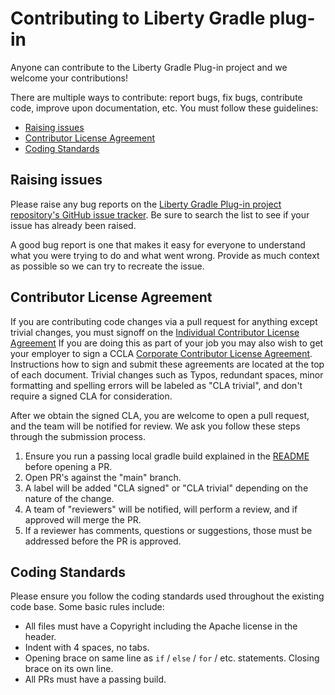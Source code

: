# Contributing to Liberty Gradle plug-in

Anyone can contribute to the Liberty Gradle Plug-in project and we welcome your contributions!

There are multiple ways to contribute: report bugs, fix bugs, contribute code, improve upon documentation, etc.  You must follow these guidelines:
* [Raising issues](#raising-issues)
* [Contributor License Agreement](#contributor-license-agreement)
* [Coding Standards](#coding-standards)

## Raising issues
Please raise any bug reports on the [Liberty Gradle Plug-in project repository's GitHub issue tracker](https://github.com/OpenLiberty/ci.gradle/issues). Be sure to search the list to see if your issue has already been raised.

A good bug report is one that makes it easy for everyone to understand what you were trying to do and what went wrong. Provide as much context as possible so we can try to recreate the issue.

## Contributor License Agreement
If you are contributing code changes via a pull request for anything except trivial changes, you must signoff on the [Individual Contributor License Agreement](https://github.com/OpenLiberty/open-liberty/blob/release/cla/open-liberty-cla-individual.pdf) If you are doing this as part of your job you may also wish to get your employer to sign a CCLA [Corporate Contributor License Agreement](https://github.com/OpenLiberty/open-liberty/blob/release/cla/open-liberty-cla-corporate.pdf). Instructions how to sign and submit these agreements are located at the top of each document. Trivial changes such as Typos, redundant spaces, minor formatting and spelling errors will be labeled as "CLA trivial", and don't require a signed CLA for consideration.

After we obtain the signed CLA, you are welcome to open a pull request, and the team will be notified for review. We ask you follow these steps through the submission process.
1. Ensure you run a passing local gradle build explained in the [README](https://github.com/OpenLiberty/ci.gradle/blob/main/README.md#build) before opening a PR.
2. Open PR's against the "main" branch.
3. A label will be added "CLA signed" or "CLA trivial" depending on the nature of the change.
4. A team of "reviewers" will be notified, will perform a review, and if approved will merge the PR.
5. If a reviewer has comments, questions or suggestions, those must be addressed before the PR is approved.


## Coding Standards
Please ensure you follow the coding standards used throughout the existing code base. Some basic rules include:
* All files must have a Copyright including the Apache license in the header.
* Indent with 4 spaces, no tabs.
* Opening brace on same line as `if` / `else` / `for` / etc. statements. Closing brace on its own line.
* All PRs must have a passing build.
